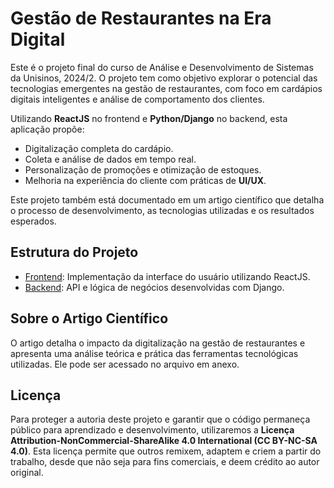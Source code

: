 # Gestão de Restaurantes na Era Digital

Este é o projeto final do curso de Análise e Desenvolvimento de Sistemas da Unisinos, 2024/2. O projeto tem como objetivo explorar o potencial das tecnologias emergentes na gestão de restaurantes, com foco em cardápios digitais inteligentes e análise de comportamento dos clientes. 

Utilizando **ReactJS** no frontend e **Python/Django** no backend, esta aplicação propõe:
- Digitalização completa do cardápio.
- Coleta e análise de dados em tempo real.
- Personalização de promoções e otimização de estoques.
- Melhoria na experiência do cliente com práticas de **UI/UX**.

Este projeto também está documentado em um artigo científico que detalha o processo de desenvolvimento, as tecnologias utilizadas e os resultados esperados.

## Estrutura do Projeto

- [Frontend](./client/README.md): Implementação da interface do usuário utilizando ReactJS.
- [Backend](./server/README.md): API e lógica de negócios desenvolvidas com Django.

## Sobre o Artigo Científico

O artigo detalha o impacto da digitalização na gestão de restaurantes e apresenta uma análise teórica e prática das ferramentas tecnológicas utilizadas. Ele pode ser acessado no arquivo em anexo.

## Licença

Para proteger a autoria deste projeto e garantir que o código permaneça público para aprendizado e desenvolvimento, utilizaremos a **Licença Attribution-NonCommercial-ShareAlike 4.0 International (CC BY-NC-SA 4.0)**. Esta licença permite que outros remixem, adaptem e criem a partir do trabalho, desde que não seja para fins comerciais, e deem crédito ao autor original.